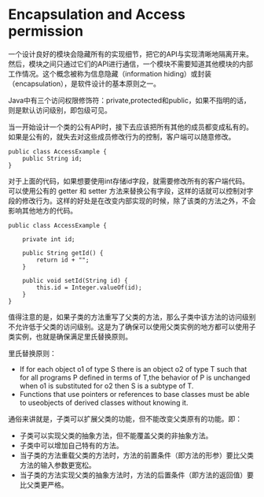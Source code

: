 # Encapsulation and Access permission

一个设计良好的模块会隐藏所有的实现细节，把它的API与实现清晰地隔离开来。然后，模块之间只通过它们的API进行通信，一个模块不需要知道其他模块的内部工作情况。这个概念被称为信息隐藏（information hiding）或封装（encapsulation），是软件设计的基本原则之一。

Java中有三个访问权限修饰符：private,protected和public，如果不指明的话，则是默认访问级别，即包级可见。

当一开始设计一个类的公有API时，接下去应该把所有其他的成员都变成私有的。如果是公有的，就失去对这些成员修改行为的控制，客户端可以随意修改。
```
public class AccessExample {
    public String id;
}
```
对于上面的代码，如果想要使用int存储id字段，就需要修改所有的客户端代码。可以使用公有的 getter 和 setter 方法来替换公有字段，这样的话就可以控制对字段的修改行为。这样的好处是在改变内部实现的时候，除了该类的方法之外，不会影响其他地方的代码。
```
public class AccessExample {

    private int id;

    public String getId() {
        return id + "";
    }

    public void setId(String id) {
        this.id = Integer.valueOf(id);
    }
}
```
值得注意的是，如果子类的方法重写了父类的方法，那么子类中该方法的访问级别不允许低于父类的访问级别。这是为了确保可以使用父类实例的地方都可以使用子类实例，也就是确保满足里氏替换原则。

里氏替换原则：
- If for each object o1 of type S there is an object o2 of type T such that for all programs P defined in terms of T,the behavior of P is unchanged when o1 is substituted for o2 then S is a subtype of T.
- Functions that use pointers or references to base classes must be able to useobjects of derived classes without knowing it.

通俗来讲就是，子类可以扩展父类的功能，但不能改变父类原有的功能。即：
- 子类可以实现父类的抽象方法，但不能覆盖父类的非抽象方法。
- 子类中可以增加自己特有的方法。
- 当子类的方法重载父类的方法时，方法的前置条件（即方法的形参）要比父类方法的输入参数更宽松。
- 当子类的方法实现父类的抽象方法时，方法的后置条件（即方法的返回值）要比父类更严格。

